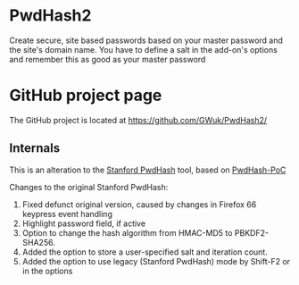 # PwdHash2
Create secure, site based passwords based on your master password and the site's domain name.
You have to define a salt in the add-on's options and remember this as good as your master password

# GitHub project page
The GitHub project is located at https://github.com/GWuk/PwdHash2/ 

## Internals
This is an alteration to the [Stanford PwdHash](https://www.pwdhash.com/) tool, based on [PwdHash-PoC](https://github.com/llewelld/pwdhash-poc) 

Changes to the original Stanford PwdHash:
1. Fixed defunct original version, caused by changes in Firefox 66 keypress event handling
2. Highlight password field, if active
3. Option to change the hash algorithm from HMAC-MD5 to PBKDF2-SHA256.
4. Added the option to store a user-specified salt and iteration count.
5. Added the option to use legacy (Stanford PwdHash) mode by Shift-F2 or in the options
